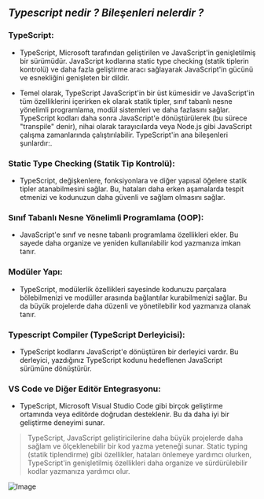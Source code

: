 ## _Typescript nedir ? Bileşenleri nelerdir ?_


### TypeScript:

- TypeScript, Microsoft tarafından geliştirilen ve JavaScript'in genişletilmiş bir sürümüdür. JavaScript kodlarına static type checking (statik tiplerin kontrolü) ve daha fazla geliştirme aracı sağlayarak JavaScript'in gücünü ve esnekliğini genişleten bir dildir.

- Temel olarak, TypeScript JavaScript'in bir üst kümesidir ve JavaScript'in tüm özelliklerini içerirken ek olarak statik tipler, sınıf tabanlı nesne yönelimli programlama, modül sistemleri ve daha fazlasını sağlar. TypeScript kodları daha sonra JavaScript'e dönüştürülerek (bu sürece "transpile" denir), nihai olarak tarayıcılarda veya Node.js gibi JavaScript çalışma zamanlarında çalıştırılabilir.
TypeScript'in ana bileşenleri şunlardır:.


### Static Type Checking (Statik Tip Kontrolü): 

- TypeScript, değişkenlere, fonksiyonlara ve diğer yapısal öğelere statik tipler atanabilmesini sağlar. Bu, hataları daha erken aşamalarda tespit etmenizi ve kodunuzun daha güvenli ve sağlam olmasını sağlar.

### Sınıf Tabanlı Nesne Yönelimli Programlama (OOP): 

- JavaScript'e sınıf ve nesne tabanlı programlama özellikleri ekler. Bu sayede daha organize ve yeniden kullanılabilir kod yazmanıza imkan tanır.

### Modüler Yapı:

- TypeScript, modülerlik özellikleri sayesinde kodunuzu parçalara bölebilmenizi ve modüller arasında bağlantılar kurabilmenizi sağlar. Bu da büyük projelerde daha düzenli ve yönetilebilir kod yazmanıza olanak tanır.

### Typescript Compiler (TypeScript Derleyicisi):

- TypeScript kodlarını JavaScript'e dönüştüren bir derleyici vardır. Bu derleyici, yazdığınız TypeScript kodunu hedeflenen JavaScript sürümüne dönüştürür.

### VS Code ve Diğer Editör Entegrasyonu:

- TypeScript, Microsoft Visual Studio Code gibi birçok geliştirme ortamında veya editörde doğrudan desteklenir. Bu da daha iyi bir geliştirme deneyimi sunar.

> TypeScript, JavaScript geliştiricilerine daha büyük projelerde daha sağlam ve ölçeklenebilir bir kod yazma yeteneği sunar. Static typing (statik tiplendirme) gibi özellikler, hataları önlemeye yardımcı olurken, TypeScript'in genişletilmiş özellikleri daha organize ve sürdürülebilir kodlar yazmanıza yardımcı olur.

![Image](https://www.mediaclick.com.tr/application/files/8916/8130/0026/typescript-1.png)